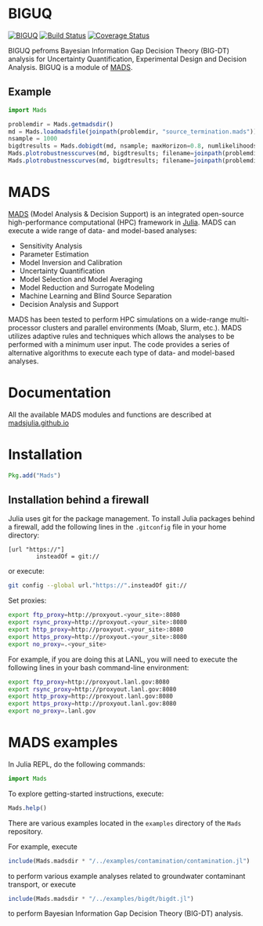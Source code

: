 BIGUQ
=======================================

[![BIGUQ](http://pkg.julialang.org/badges/BIGUQ_0.5.svg)](http://pkg.julialang.org/?pkg=BIGUQ&ver=0.5)
[![Build Status](https://travis-ci.org/madsjulia/BIGUQ.jl.svg?branch=master)](https://travis-ci.org/madsjulia/BIGUQ.jl)
[![Coverage Status](https://coveralls.io/repos/madsjulia/BIGUQ.jl/badge.svg?branch=master)](https://coveralls.io/r/madsjulia/BIGUQ.jl?branch=master)

BIGUQ pefroms Bayesian Information Gap Decision Theory (BIG-DT) analysis for Uncertainty Quantification, Experimental Design and Decision Analysis.
BIGUQ is a module of [MADS](http://madsjulia.github.io/Mads.jl).

Example
-------

```julia
import Mads

problemdir = Mads.getmadsdir()
md = Mads.loadmadsfile(joinpath(problemdir, "source_termination.mads"))
nsample = 1000
bigdtresults = Mads.dobigdt(md, nsample; maxHorizon=0.8, numlikelihoods=5)
Mads.plotrobustnesscurves(md, bigdtresults; filename=joinpath(problemdir, "source_termination-robustness-$nsample"))
Mads.plotrobustnesscurves(md, bigdtresults; filename=joinpath(problemdir, "source_termination-robustness-zoom-$nsample"), maxhoriz=0.4, maxprob=0.1)
```

MADS
====

[MADS](http://madsjulia.github.io/Mads.jl) (Model Analysis & Decision Support) is an integrated open-source high-performance computational (HPC) framework in [Julia](http://julialang.org).
MADS can execute a wide range of data- and model-based analyses:

* Sensitivity Analysis
* Parameter Estimation
* Model Inversion and Calibration
* Uncertainty Quantification
* Model Selection and Model Averaging
* Model Reduction and Surrogate Modeling
* Machine Learning and Blind Source Separation
* Decision Analysis and Support

MADS has been tested to perform HPC simulations on a wide-range multi-processor clusters and parallel environments (Moab, Slurm, etc.).
MADS utilizes adaptive rules and techniques which allows the analyses to be performed with a minimum user input.
The code provides a series of alternative algorithms to execute each type of data- and model-based analyses.

Documentation
=============

All the available MADS modules and functions are described at [madsjulia.github.io](http://madsjulia.github.io/Mads.jl)

Installation
============

```julia
Pkg.add("Mads")
```

Installation behind a firewall
------------------------------

Julia uses git for the package management.
To install Julia packages behind a firewall, add the following lines in the `.gitconfig` file in your home directory:

```git
[url "https://"]
        insteadOf = git://
```

or execute:

```bash
git config --global url."https://".insteadOf git://
```

Set proxies:

```bash
export ftp_proxy=http://proxyout.<your_site>:8080
export rsync_proxy=http://proxyout.<your_site>:8080
export http_proxy=http://proxyout.<your_site>:8080
export https_proxy=http://proxyout.<your_site>:8080
export no_proxy=.<your_site>
```

For example, if you are doing this at LANL, you will need to execute the
following lines in your bash command-line environment:

```bash
export ftp_proxy=http://proxyout.lanl.gov:8080
export rsync_proxy=http://proxyout.lanl.gov:8080
export http_proxy=http://proxyout.lanl.gov:8080
export https_proxy=http://proxyout.lanl.gov:8080
export no_proxy=.lanl.gov
```

MADS examples
=============

In Julia REPL, do the following commands:

```julia
import Mads
```

To explore getting-started instructions, execute:

```julia
Mads.help()
```

There are various examples located in the `examples` directory of the `Mads` repository.

For example, execute

```julia
include(Mads.madsdir * "/../examples/contamination/contamination.jl")
```

to perform various example analyses related to groundwater contaminant transport, or execute

```julia
include(Mads.madsdir * "/../examples/bigdt/bigdt.jl")
```

to perform Bayesian Information Gap Decision Theory (BIG-DT) analysis.
